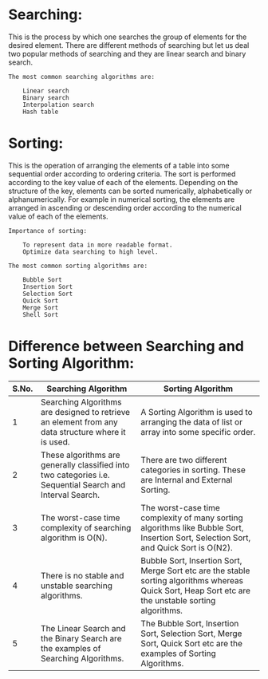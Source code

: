 # Searching:

This is the process by which one searches the group of elements for the desired element. 
There are different methods of searching but let us deal two popular methods of searching and they are linear search and binary search.

    The most common searching algorithms are:

        Linear search
        Binary search
        Interpolation search
        Hash table

# Sorting:

This is the operation of arranging the elements of a table into some sequential order according to ordering criteria. 
The sort is performed according to the key value of each of the elements. 
Depending on the structure of the key, elements can be sorted numerically, alphabetically or alphanumerically. 
For example in numerical sorting, the elements are arranged in ascending or descending order according to the numerical value of each of the elements.

    Importance of sorting:

        To represent data in more readable format.
        Optimize data searching to high level.

    The most common sorting algorithms are:

        Bubble Sort
        Insertion Sort
        Selection Sort
        Quick Sort
        Merge Sort
        Shell Sort


# Difference between Searching and Sorting Algorithm:
 
| S.No. |	Searching Algorithm	| Sorting Algorithm
| --- | --- | --- |
| 1 |	Searching Algorithms are designed to retrieve an element from any data structure where it is used. |	A Sorting Algorithm is used to arranging the data of list or array into some specific order.
| 2 |	These algorithms are generally classified into two categories i.e. Sequential Search and Interval Search.	| There are two different categories in sorting. These are Internal and External Sorting.
| 3	| The worst-case time complexity of searching algorithm is O(N).	| The worst-case time complexity of many sorting algorithms like Bubble Sort, Insertion Sort, Selection Sort, and Quick Sort is O(N2).
| 4	| There is no stable and unstable searching algorithms. |	Bubble Sort, Insertion Sort, Merge Sort etc are the stable sorting algorithms whereas Quick Sort, Heap Sort etc are the unstable sorting algorithms.
| 5 | The Linear Search and the Binary Search are the examples of Searching Algorithms. |	The Bubble Sort, Insertion Sort, Selection Sort, Merge Sort, Quick Sort etc are the examples of Sorting Algorithms.
 
